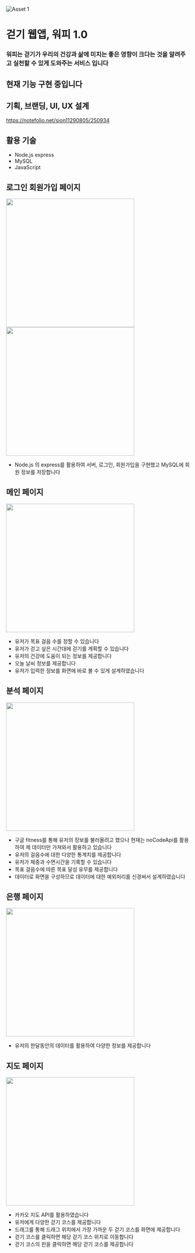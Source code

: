 ![Asset 1](https://user-images.githubusercontent.com/79692272/140050154-3aec18e9-d242-45e4-9482-664177f19a5c.png)

# 걷기 웹앱, 워피 1.0
### 워피는 걷기가 우리의 건강과 삶에 미치는 좋은 영향이 크다는 것을 알려주고 실천할 수 있게 도와주는 서비스 입니다

## 현재 기능 구현 중입니다

## 기획, 브랜딩, UI, UX 설계
https://notefolio.net/sion11290805/250934

## 활용 기술
- Node.js express
- MySQL
- JavaScript

## 로그인 회원가입 페이지

<img src="https://user-images.githubusercontent.com/79692272/140051090-6b7de78c-4b02-4e23-877b-d1fea70863da.png" width="350">

<img src="https://user-images.githubusercontent.com/79692272/140051127-7abf0f74-a619-4929-a1e2-c003f00c41a5.png" width="350">

- Node.js 의 express를 활용하여 서버, 로그인, 회원가입을 구현했고 MySQL에 회원 정보를 저장합니다

## 메인 페이지
<img src="https://user-images.githubusercontent.com/79692272/140625349-0f6d0fc4-7b6a-4854-a033-4f861e7eb119.png" width="350">

- 유저가 목표 걸음 수를 정할 수 있습니다
- 유저가 걷고 싶은 시간대에 걷기를 계획할 수 있습니다
- 유저의 건강에 도움이 되는 정보를 제공합니다
- 오늘 날씨 정보를 제공합니다
- 유저가 입력한 정보를 화면에 바로 볼 수 있게 설계하였습니다

## 분석 페이지
<img src="https://user-images.githubusercontent.com/79692272/140052178-7f922754-3181-4678-b619-b751c476b4a7.png" width="350">

- 구글 fitness를 통해 유저의 장보를 불러올려고 했으나 현재는 noCodeApi를 활용하여 제 데이터만 가져와서 활용하고 있습니다
- 유저의 걸음수에 대한 다양한 통계치를 제공합니다
- 유저가 체중과 수면시간을 기록할 수 있습니다
- 목표 걸음수에 따른 목표 달성 유무를 제공합니다
- 데이터로 화면을 구성하므로 데이터에 대한 예외처리를 신경써서 설계하였습니다

## 은행 페이지
<img src="https://user-images.githubusercontent.com/79692272/140052758-2ea6e9ea-c9d0-4b4c-ad05-911f29957fc0.png" width="350">

- 유저의 한달동안의 데이터를 활용하여 다양한 정보를 제공합니다

## 지도 페이지
<img src="https://user-images.githubusercontent.com/79692272/140052917-14051626-abc8-4f9e-b4ad-4e04d488d030.png" width="350">

- 카카오 지도 API를 활용하였습니다
- 유저에게 다양한 걷기 코스를 제공합니다
- 드래그를 통해 드래그 위치에서 가장 가까운 두 걷기 코스를 화면에 제공합니다
- 걷기 코스를 클릭하면 해당 걷기 코스 위치로 이동합니다
- 걷기 코스의 핀을 클릭하면 해당 걷기 코스를 제공합니다